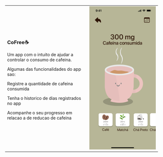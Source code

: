 
<div>
<table border="0">
  <tr>
    <td>
    <h3> CoFree☕️</h3>
<p>Um app com o intuito de ajudar a controlar o consumo de cafeina. </p> 
<p> <p>
<p> Algumas das funcionalidades do app sao: <p>
<p> Registre a quantidade de cafeina consumida</p>
<p> Tenha o historico de dias registrados no app</p>
<p> Acompanhe o seu progresso em relacao a de reducao de cafeina</p>
    </td>
    <td>
    <img src="agr.png">
    </td>
  </tr>
</table>
